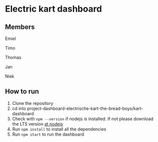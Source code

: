 # Electric kart dashboard

## Members

Emiel

Timo

Thomas 

Jan

Niek

## How to run

1. Clone the repository
2. cd into project-dashboard-electrische-kart-the-bread-boys/kart-dashboard
3. Check with ```npm --version``` if nodejs is installed. If not please download the LTS version [at nodejs](https://nodejs.org/en)
4. Run ```npm install``` to install all the dependencies
5. Run ```npm start``` to run the dashboard
